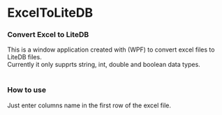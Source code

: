 # ExcelToLiteDB
<h3>Convert Excel to LiteDB</h3>
This is a window application created with (WPF) to convert excel files to LiteDB files. <br />
Currently it only supprts string, int, double and boolean data types.
<br />
<br />
<h3>How to use</h3>
Just enter columns name in the first row of the excel file.
